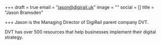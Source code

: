 +++
draft = true
email = "jason@digirail.uk"
image = ""
social = []
title = "Jason Bramsden"

+++
Jason is the Managing Director of DigiRail parent company DVT. 

DVT has over 500 resources that help businesses implement their digital strategy. 